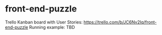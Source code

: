 # front-end-puzzle
Trello Kanban board with User Stories: https://trello.com/b/JC6Nv2Iq/front-end-puzzle
Running example: TBD
